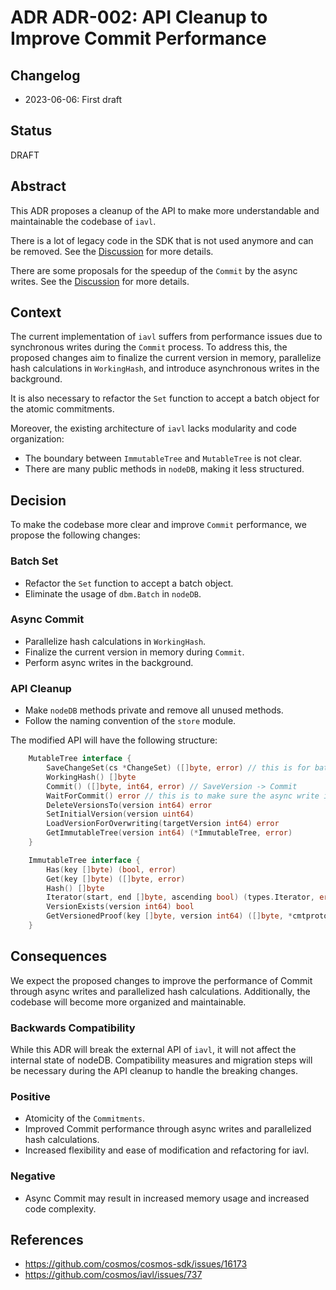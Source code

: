 # ADR ADR-002: API Cleanup to Improve Commit Performance

## Changelog

* 2023-06-06: First draft

## Status

DRAFT

## Abstract

This ADR proposes a cleanup of the API to make more understandable and maintainable the codebase of `iavl`.

There is a lot of legacy code in the SDK that is not used anymore and can be removed. See the [Discussion](https://github.com/cosmos/iavl/issues/737) for more details. 

There are some proposals for the speedup of the `Commit` by the async writes. See the [Discussion](https://github.com/cosmos/cosmos-sdk/issues/16173) for more details.

## Context

The current implementation of `iavl` suffers from performance issues due to synchronous writes during the `Commit` process. To address this, the proposed changes aim to finalize the current version in memory, parallelize hash calculations in `WorkingHash`, and introduce asynchronous writes in the background.

It is also necessary to refactor the `Set` function to accept a batch object for the atomic commitments. 

Moreover, the existing architecture of `iavl` lacks modularity and code organization:

- The boundary between `ImmutableTree` and `MutableTree` is not clear.
- There are many public methods in `nodeDB`, making it less structured.

## Decision

To make the codebase more clear and improve `Commit` performance, we propose the following changes:

### Batch Set

- Refactor the `Set` function to accept a batch object.
- Eliminate the usage of `dbm.Batch` in `nodeDB`.

### Async Commit

- Parallelize hash calculations in `WorkingHash`.
- Finalize the current version in memory during `Commit`.
- Perform async writes in the background.

### API Cleanup

- Make `nodeDB` methods private and remove all unused methods.
- Follow the naming convention of the `store` module.

The modified API will have the following structure:

```go
    MutableTree interface {
        SaveChangeSet(cs *ChangeSet) ([]byte, error) // this is for batch set
        WorkingHash() []byte
        Commit() ([]byte, int64, error) // SaveVersion -> Commit
        WaitForCommit() error // this is to make sure the async write is finished when shutdown
        DeleteVersionsTo(version int64) error
        SetInitialVersion(version uint64)
        LoadVersionForOverwriting(targetVersion int64) error
        GetImmutableTree(version int64) (*ImmutableTree, error)
    }

    ImmutableTree interface {
        Has(key []byte) (bool, error)
        Get(key []byte) ([]byte, error)
        Hash() []byte
        Iterator(start, end []byte, ascending bool) (types.Iterator, error)
        VersionExists(version int64) bool
        GetVersionedProof(key []byte, version int64) ([]byte, *cmtprotocrypto.ProofOps, error)
    }
```
## Consequences

We expect the proposed changes to improve the performance of Commit through async writes and parallelized hash calculations. Additionally, the codebase will become more organized and maintainable.

### Backwards Compatibility

While this ADR will break the external API of `iavl`, it will not affect the internal state of nodeDB. Compatibility measures and migration steps will be necessary during the API cleanup to handle the breaking changes.

### Positive

- Atomicity of the `Commitments`.
- Improved Commit performance through async writes and parallelized hash calculations.
- Increased flexibility and ease of modification and refactoring for iavl.

### Negative

- Async Commit may result in increased memory usage and increased code complexity.

## References

- https://github.com/cosmos/cosmos-sdk/issues/16173
- https://github.com/cosmos/iavl/issues/737